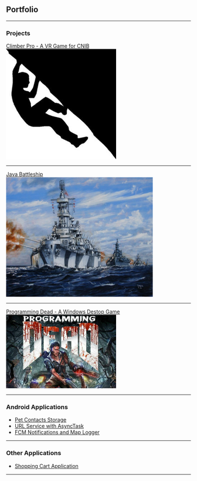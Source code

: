 ## Portfolio

---

### Projects 

[Climber Pro - A VR Game for CNIB](/climber-pro_page.md)
<img src="images/climberpro-logo.jpg?raw=true" width="300" height="300"/>

---
[Java Battleship](https://ryanhuber65.github.io/battleship-java/)
<img src="images/battleship-logo.jpg?raw=true" width="400" height="325"/>

---
[Programming Dead - A Windows Destop Game](/progdead_page.md)
<img src="images/progdead-logo.PNG?raw=true" width="300" height="200"/>

---

### Android Applications

- [Pet Contacts Storage](/petcontacts_page.md)
- [URL Service with AsyncTask](/android-urlservice.md)
- [FCM Notifications and Map Logger](/android-locationfirebase_page.md)


---

### Other Applications

- [Shopping Cart Application](/shopping-cart_page.md)


---

